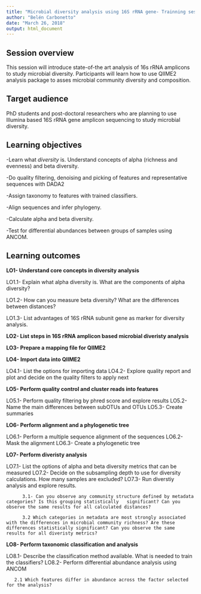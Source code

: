 ```yaml
---
title: "Microbial diversity analysis using 16S rRNA gene- Trainning session with QIIME2"
author: "Belén Carbonetto"
date: "March 26, 2018"
output: html_document
---
```

## Session overview

This session will introduce state-of-the art analysis of 16s rRNA amplicons to study microbial diversity. Participants will learn how to use QIIME2 analysis package to asses microbial community diversity and composition.

## Target audience

PhD students and post-doctoral researchers who are planning to use Illumina based 16S rRNA gene amplicon sequencing to study microbial diversity.

## Learning objectives

-Learn what *diversity* is. Understand concepts of alpha (richness and evenness) and beta diversity.

-Do quality filtering, denoising and picking of features and representative sequences with DADA2

-Assign taxonomy to features with trained classifiers.

-Align sequences and infer phylogeny.

-Calculate alpha and beta diversity.

-Test for differential abundances between groups of samples using ANCOM.

## Learning outcomes

**LO1- Understand core concepts in diversity analysis**
 
 LO1.1- Explain what alpha diversity is. What are the components of alpha diversity?
   
 LO1.2- How can you measure beta diversity? What are the differences between distances?
 
 LO1.3- List advantages of 16S rRNA subunit gene as marker for diversity analysis.
 
**LO2- List steps in 16S rRNA amplicon based microbial diveristy analysis**

**LO3- Prepare a mapping file for QIIME2**

**LO4- Import data into QIIME2**

 LO4.1- List the options for importing data
 LO4.2- Explore quality report and plot and decide on the quality filters to apply next

**LO5- Perform quality control and cluster reads into features**

 LO5.1- Perform quality filtering by phred score and explore results
 LO5.2- Name the main differences between subOTUs and OTUs
 LO5.3- Create summaries
 
**LO6- Perform alignment and a phylogenetic tree**

 LO6.1- Perform a multiple sequence alignment of the sequences
 LO6.2- Mask the alignment
 LO6.3- Create a phylogenetic tree
 
**LO7- Perform diveristy analysis**

 LO7.1- List the options of alpha and beta diversity metrics that can be measured
 LO7.2- Decide on the subsampling depth to use for diversity calculations. How many samples are excluded?
 LO7.3- Run diverstiy analysis and explore results. 
 
          3.1- Can you observe any community structure defined by metadata categories? Is this grouping statistically   significant? Can you observe the same results for all calculated distances?
          
          3.2 Which categories in metadata are most strongly associated with the differences in microbial community richness? Are these differences statistically significant? Can you observe the same results for all diveristy metrics?
          
                  
**LO8- Perform taxonomic classification and analysis**

LO8.1- Describe the classification method available. What is needed to train the classifiers?
LO8.2- Perform differential abundance analysis using ANCOM

       2.1 Which features differ in abundance across the factor selected for the analysis?
